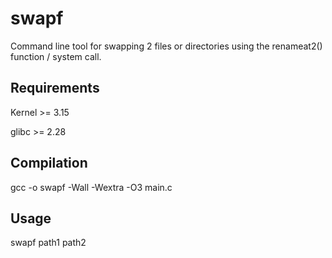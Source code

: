 # swapf

Command line tool for swapping 2 files or directories using the renameat2() function / system call.

## Requirements

Kernel >= 3.15

glibc >= 2.28

## Compilation

gcc -o swapf -Wall -Wextra -O3 main.c

## Usage

swapf path1 path2
